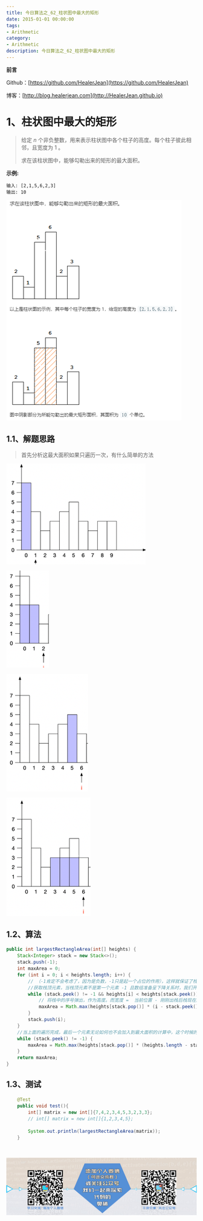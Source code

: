 ```yaml
---
title: 今日算法之_62_柱状图中最大的矩形
date: 2015-01-01 00:00:00
tags: 
- Arithmetic
category: 
- Arithmetic
description: 今日算法之_62_柱状图中最大的矩形
---
```


**前言**     

 Github：[https://github.com/HealerJean](https://github.com/HealerJean)         

 博客：[http://blog.healerjean.com](http://HealerJean.github.io)          



# 1、柱状图中最大的矩形
> 给定 *n* 个非负整数，用来表示柱状图中各个柱子的高度。每个柱子彼此相邻，且宽度为 1 。    
>
> 求在该柱状图中，能够勾勒出来的矩形的最大面积。

**示例:**

```
输入: [2,1,5,6,2,3]
输出: 10
```



![1588214591642](https://raw.githubusercontent.com/HealerJean/HealerJean.github.io/master/blogImages/1588214591642.png)



## 1.1、解题思路 

> 首先分析这最大面积如果只遍历一次，有什么简单的方法  

![1588216113599](https://raw.githubusercontent.com/HealerJean/HealerJean.github.io/master/blogImages/1588216113599.png)

![1588216174573](https://raw.githubusercontent.com/HealerJean/HealerJean.github.io/master/blogImages/1588216174573.png)



![1588216192187](https://raw.githubusercontent.com/HealerJean/HealerJean.github.io/master/blogImages/1588216192187.png)



![1588216243201](https://raw.githubusercontent.com/HealerJean/HealerJean.github.io/master/blogImages/1588216243201.png)





## 1.2、算法

```java
public int largestRectangleArea(int[] heights) {
    Stack<Integer> stack = new Stack<>();
    stack.push(-1);
    int maxArea = 0;
    for (int i = 0; i < heights.length; i++) {
        // （-1肯定不会考虑了，因为是负数，-1只是起一个占位的作用），这样就保证了栈中最少有2个元素。
        //获取栈顶元素，当栈顶元素不是第一个元素 -1 且数组准备呈下降关系时，我们开始从栈中取出元素同时计算最大面积
        while (stack.peek() != -1 && heights[i] < heights[stack.peek()]) {
            // 将栈中的序号弹出，作为高度。而宽度 =  当前位置 - 刚刚出栈后栈现在的元素 -1
            maxArea = Math.max(heights[stack.pop()] * (i - stack.peek() - 1), maxArea);
        }
        stack.push(i);
    }
    //当上面的遍历完成，最后一个元素无论如何也不会加入到最大面积的计算中，这个时候的宽度我们要向后取一位。再进行计算，知道栈中只剩下-1
    while (stack.peek() != -1) {
        maxArea = Math.max(heights[stack.pop()] * (heights.length - stack.peek() - 1), maxArea);
    }
    return maxArea;
}
```




## 1.3、测试 

```java
    @Test
    public void test(){
        int[] matrix = new int[]{7,4,2,3,4,5,3,2,3,3};
        // int[] matrix = new int[]{1,2,3,4,5};

        System.out.println(largestRectangleArea(matrix));
    }
```



​          

![ContactAuthor](https://raw.githubusercontent.com/HealerJean/HealerJean.github.io/master/assets/img/artical_bottom.jpg)



<link rel="stylesheet" href="https://unpkg.com/gitalk/dist/gitalk.css">

<script src="https://unpkg.com/gitalk@latest/dist/gitalk.min.js"></script> 
<div id="gitalk-container"></div>    
 <script type="text/javascript">
    var gitalk = new Gitalk({
		clientID: `1d164cd85549874d0e3a`,
		clientSecret: `527c3d223d1e6608953e835b547061037d140355`,
		repo: `HealerJean.github.io`,
		owner: 'HealerJean',
		admin: ['HealerJean'],
		id: '24PsUe1JZOVpjmtY',
    });
    gitalk.render('gitalk-container');
</script> 
